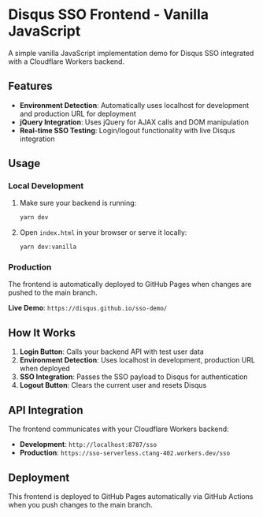 # Disqus SSO Frontend - Vanilla JavaScript

A simple vanilla JavaScript implementation demo for Disqus SSO integrated with a Cloudflare Workers backend.

## Features

- **Environment Detection**: Automatically uses localhost for development and production URL for deployment
- **jQuery Integration**: Uses jQuery for AJAX calls and DOM manipulation
- **Real-time SSO Testing**: Login/logout functionality with live Disqus integration

## Usage

### Local Development

1. Make sure your backend is running:
   ```bash
   yarn dev
   ```

2. Open `index.html` in your browser or serve it locally:
   ```bash
   yarn dev:vanilla
   ```

### Production

The frontend is automatically deployed to GitHub Pages when changes are pushed to the main branch.

**Live Demo**: `https://disqus.github.io/sso-demo/`

## How It Works

1. **Login Button**: Calls your backend API with test user data
2. **Environment Detection**: Uses localhost in development, production URL when deployed
3. **SSO Integration**: Passes the SSO payload to Disqus for authentication
4. **Logout Button**: Clears the current user and resets Disqus

## API Integration

The frontend communicates with your Cloudflare Workers backend:

- **Development**: `http://localhost:8787/sso`
- **Production**: `https://sso-serverless.ctang-402.workers.dev/sso`

## Deployment

This frontend is deployed to GitHub Pages automatically via GitHub Actions when you push changes to the main branch.
